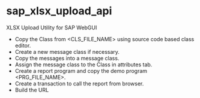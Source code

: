 # sap_xlsx_upload_api
XLSX Upload Utility for SAP WebGUI

* Copy the Class from <CLS_FILE_NAME> using source code based class editor.
* Create a new message class if necessary.
* Copy the messages into a message class.
* Assign the message class to the Class in attributes tab.
* Create a report program and copy the demo program <PRG_FILE_NAME>.
* Create a transaction to call the report from browser.
* Build the URL
